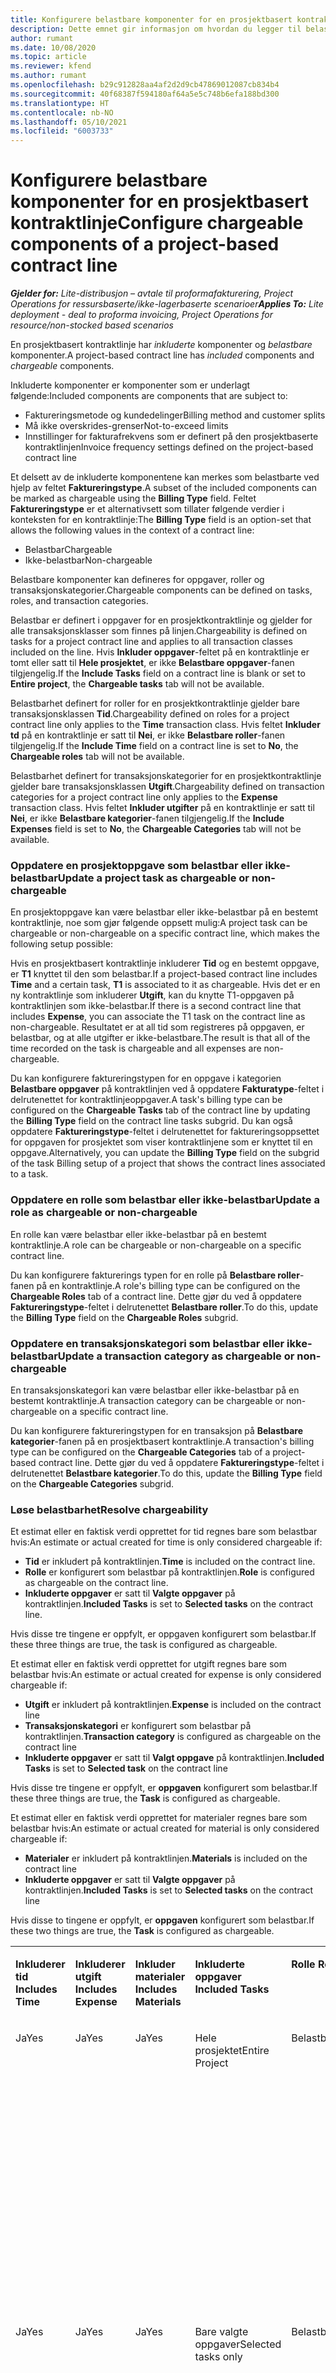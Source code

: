 ```yaml
---
title: Konfigurere belastbare komponenter for en prosjektbasert kontraktlinje
description: Dette emnet gir informasjon om hvordan du legger til belastbare komponenter i kontraktlinjer i Project Operations.
author: rumant
ms.date: 10/08/2020
ms.topic: article
ms.reviewer: kfend
ms.author: rumant
ms.openlocfilehash: b29c912828aa4af2d2d9cb47869012087cb834b4
ms.sourcegitcommit: 40f68387f594180af64a5e5c748b6efa188bd300
ms.translationtype: HT
ms.contentlocale: nb-NO
ms.lasthandoff: 05/10/2021
ms.locfileid: "6003733"
---
```

# <a name="configure-chargeable-components-of-a-project-based-contract-line"></a><span data-ttu-id="50573-103">Konfigurere belastbare komponenter for en prosjektbasert kontraktlinje</span><span class="sxs-lookup"><span data-stu-id="50573-103">Configure chargeable components of a project-based contract line</span></span>

<span data-ttu-id="50573-104">_**Gjelder for:** Lite-distribusjon – avtale til proformafakturering, Project Operations for ressursbaserte/ikke-lagerbaserte scenarioer_</span><span class="sxs-lookup"><span data-stu-id="50573-104">_**Applies To:** Lite deployment - deal to proforma invoicing, Project Operations for resource/non-stocked based scenarios_</span></span>

<span data-ttu-id="50573-105">En prosjektbasert kontraktlinje har *inkluderte* komponenter og *belastbare* komponenter.</span><span class="sxs-lookup"><span data-stu-id="50573-105">A project-based contract line has *included* components and *chargeable* components.</span></span>

<span data-ttu-id="50573-106">Inkluderte komponenter er komponenter som er underlagt følgende:</span><span class="sxs-lookup"><span data-stu-id="50573-106">Included components are components that are subject to:</span></span>

  - <span data-ttu-id="50573-107">Faktureringsmetode og kundedelinger</span><span class="sxs-lookup"><span data-stu-id="50573-107">Billing method and customer splits</span></span>
  - <span data-ttu-id="50573-108">Må ikke overskrides-grenser</span><span class="sxs-lookup"><span data-stu-id="50573-108">Not-to-exceed limits</span></span> 
  - <span data-ttu-id="50573-109">Innstillinger for fakturafrekvens som er definert på den prosjektbaserte kontraktlinjen</span><span class="sxs-lookup"><span data-stu-id="50573-109">Invoice frequency settings defined on the project-based contract line</span></span>

<span data-ttu-id="50573-110">Et delsett av de inkluderte komponentene kan merkes som belastbarte ved hjelp av feltet **Faktureringstype**.</span><span class="sxs-lookup"><span data-stu-id="50573-110">A subset of the included components can be marked as chargeable using the **Billing Type** field.</span></span> <span data-ttu-id="50573-111">Feltet **Faktureringstype** er et alternativsett som tillater følgende verdier i konteksten for en kontraktlinje:</span><span class="sxs-lookup"><span data-stu-id="50573-111">The **Billing Type** field is an option-set that allows the following values in the context of a contract line:</span></span>

  - <span data-ttu-id="50573-112">Belastbar</span><span class="sxs-lookup"><span data-stu-id="50573-112">Chargeable</span></span>
  - <span data-ttu-id="50573-113">Ikke-belastbar</span><span class="sxs-lookup"><span data-stu-id="50573-113">Non-chargeable</span></span>

<span data-ttu-id="50573-114">Belastbare komponenter kan defineres for oppgaver, roller og transaksjonskategorier.</span><span class="sxs-lookup"><span data-stu-id="50573-114">Chargeable components can be defined on tasks, roles, and transaction categories.</span></span>

<span data-ttu-id="50573-115">Belastbar er definert i oppgaver for en prosjektkontraktlinje og gjelder for alle transaksjonsklasser som finnes på linjen.</span><span class="sxs-lookup"><span data-stu-id="50573-115">Chargeability is defined on tasks for a project contract line and applies to all transaction classes included on the line.</span></span> <span data-ttu-id="50573-116">Hvis **Inkluder oppgaver**-feltet på en kontraktlinje er tomt eller satt til **Hele prosjektet**, er ikke **Belastbare oppgaver**-fanen tilgjengelig.</span><span class="sxs-lookup"><span data-stu-id="50573-116">If the **Include Tasks** field on a contract line is blank or set to **Entire project**, the **Chargeable tasks** tab will not be available.</span></span>

<span data-ttu-id="50573-117">Belastbarhet definert for roller for en prosjektkontraktlinje gjelder bare transaksjonsklassen **Tid**.</span><span class="sxs-lookup"><span data-stu-id="50573-117">Chargeability defined on roles for a project contract line only applies to the **Time** transaction class.</span></span> <span data-ttu-id="50573-118">Hvis feltet **Inkluder td** på en kontraktlinje er satt til **Nei**, er ikke **Belastbare roller**-fanen tilgjengelig.</span><span class="sxs-lookup"><span data-stu-id="50573-118">If the **Include Time** field on a contract line is set to **No**, the **Chargeable roles** tab will not be available.</span></span>

<span data-ttu-id="50573-119">Belastbarhet definert for transaksjonskategorier for en prosjektkontraktlinje gjelder bare transaksjonsklassen **Utgift**.</span><span class="sxs-lookup"><span data-stu-id="50573-119">Chargeability defined on transaction categories for a project contract line only applies to the **Expense** transaction class.</span></span> <span data-ttu-id="50573-120">Hvis feltet **Inkluder utgifter** på en kontraktlinje er satt til **Nei**, er ikke **Belastbare kategorier**-fanen tilgjengelig.</span><span class="sxs-lookup"><span data-stu-id="50573-120">If the **Include Expenses** field is set to **No**, the **Chargeable Categories** tab will not be available.</span></span>

### <a name="update-a-project-task-as-chargeable-or-non-chargeable"></a><span data-ttu-id="50573-121">Oppdatere en prosjektoppgave som belastbar eller ikke-belastbar</span><span class="sxs-lookup"><span data-stu-id="50573-121">Update a project task as chargeable or non-chargeable</span></span>

<span data-ttu-id="50573-122">En prosjektoppgave kan være belastbar eller ikke-belastbar på en bestemt kontraktlinje, noe som gjør følgende oppsett mulig:</span><span class="sxs-lookup"><span data-stu-id="50573-122">A project task can be chargeable or non-chargeable on a specific contract line, which makes the following setup possible:</span></span>

<span data-ttu-id="50573-123">Hvis en prosjektbasert kontraktlinje inkluderer **Tid** og en bestemt oppgave, er **T1** knyttet til den som belastbar.</span><span class="sxs-lookup"><span data-stu-id="50573-123">If a project-based contract line includes **Time** and a certain task, **T1** is associated to it as chargeable.</span></span> <span data-ttu-id="50573-124">Hvis det er en ny kontraktlinje som inkluderer **Utgift**, kan du knytte T1-oppgaven på kontraktlinjen som ikke-belastbar.</span><span class="sxs-lookup"><span data-stu-id="50573-124">If there is a second contract line that includes **Expense**, you can associate the T1 task on the contract line as non-chargeable.</span></span> <span data-ttu-id="50573-125">Resultatet er at all tid som registreres på oppgaven, er belastbar, og at alle utgifter er ikke-belastbare.</span><span class="sxs-lookup"><span data-stu-id="50573-125">The result is that all of the time recorded on the task is chargeable and all expenses are non-chargeable.</span></span>

<span data-ttu-id="50573-126">Du kan konfigurere faktureringstypen for en oppgave i kategorien **Belastbare oppgaver** på kontraktlinjen ved å oppdatere **Fakturatype**-feltet i delrutenettet for kontraktlinjeoppgaver.</span><span class="sxs-lookup"><span data-stu-id="50573-126">A task's billing type can be configured on the **Chargeable Tasks** tab of the contract line by updating the **Billing Type** field on the contract line tasks subgrid.</span></span> <span data-ttu-id="50573-127">Du kan også oppdatere **Faktureringstype**-feltet i delrutenettet for faktureringsoppsettet for oppgaven for prosjektet som viser kontraktlinjene som er knyttet til en oppgave.</span><span class="sxs-lookup"><span data-stu-id="50573-127">Alternatively, you can update the **Billing Type** field on the subgrid of the task Billing setup of a project that shows the contract lines associated to a task.</span></span>

### <a name="update-a-role-as-chargeable-or-non-chargeable"></a><span data-ttu-id="50573-128">Oppdatere en rolle som belastbar eller ikke-belastbar</span><span class="sxs-lookup"><span data-stu-id="50573-128">Update a role as chargeable or non-chargeable</span></span>

<span data-ttu-id="50573-129">En rolle kan være belastbar eller ikke-belastbar på en bestemt kontraktlinje.</span><span class="sxs-lookup"><span data-stu-id="50573-129">A role can be chargeable or non-chargeable on a specific contract line.</span></span>

<span data-ttu-id="50573-130">Du kan konfigurere fakturerings typen for en rolle på **Belastbare roller**-fanen på en kontraktlinje.</span><span class="sxs-lookup"><span data-stu-id="50573-130">A role's billing type can be configured on the **Chargeable Roles** tab of a contract line.</span></span> <span data-ttu-id="50573-131">Dette gjør du ved å oppdatere **Faktureringstype**-feltet i delrutenettet **Belastbare roller**.</span><span class="sxs-lookup"><span data-stu-id="50573-131">To do this, update the **Billing Type** field on the **Chargeable Roles** subgrid.</span></span>

### <a name="update-a-transaction-category-as-chargeable-or-non-chargeable"></a><span data-ttu-id="50573-132">Oppdatere en transaksjonskategori som belastbar eller ikke-belastbar</span><span class="sxs-lookup"><span data-stu-id="50573-132">Update a transaction category as chargeable or non-chargeable</span></span>

<span data-ttu-id="50573-133">En transaksjonskategori kan være belastbar eller ikke-belastbar på en bestemt kontraktlinje.</span><span class="sxs-lookup"><span data-stu-id="50573-133">A transaction category can be chargeable or non-chargeable on a specific contract line.</span></span>

<span data-ttu-id="50573-134">Du kan konfigurere faktureringstypen for en transaksjon på **Belastbare kategorier**-fanen på en prosjektbasert kontraktlinje.</span><span class="sxs-lookup"><span data-stu-id="50573-134">A transaction's billing type can be configured on the **Chargeable Categories** tab of a project-based contract line.</span></span> <span data-ttu-id="50573-135">Dette gjør du ved å oppdatere **Faktureringstype**-feltet i delrutenettet **Belastbare kategorier**.</span><span class="sxs-lookup"><span data-stu-id="50573-135">To do this, update the **Billing Type** field on the **Chargeable Categories** subgrid.</span></span>

### <a name="resolve-chargeability"></a><span data-ttu-id="50573-136">Løse belastbarhet</span><span class="sxs-lookup"><span data-stu-id="50573-136">Resolve chargeability</span></span>

<span data-ttu-id="50573-137">Et estimat eller en faktisk verdi opprettet for tid regnes bare som belastbar hvis:</span><span class="sxs-lookup"><span data-stu-id="50573-137">An estimate or actual created for time is only considered chargeable if:</span></span>

   - <span data-ttu-id="50573-138">**Tid** er inkludert på kontraktlinjen.</span><span class="sxs-lookup"><span data-stu-id="50573-138">**Time** is included on the contract line.</span></span>
   - <span data-ttu-id="50573-139">**Rolle** er konfigurert som belastbar på kontraktlinjen.</span><span class="sxs-lookup"><span data-stu-id="50573-139">**Role** is configured as chargeable on the contract line.</span></span>
   - <span data-ttu-id="50573-140">**Inkluderte oppgaver** er satt til **Valgte oppgaver** på kontraktlinjen.</span><span class="sxs-lookup"><span data-stu-id="50573-140">**Included Tasks** is set to **Selected tasks** on the contract line.</span></span>
 
 <span data-ttu-id="50573-141">Hvis disse tre tingene er oppfylt, er oppgaven konfigurert som belastbar.</span><span class="sxs-lookup"><span data-stu-id="50573-141">If these three things are true, the task is configured as chargeable.</span></span> 

<span data-ttu-id="50573-142">Et estimat eller en faktisk verdi opprettet for utgift regnes bare som belastbar hvis:</span><span class="sxs-lookup"><span data-stu-id="50573-142">An estimate or actual created for expense is only considered chargeable if:</span></span>

   - <span data-ttu-id="50573-143">**Utgift** er inkludert på kontraktlinjen.</span><span class="sxs-lookup"><span data-stu-id="50573-143">**Expense** is included on the contract line</span></span>
   - <span data-ttu-id="50573-144">**Transaksjonskategori** er konfigurert som belastbar på kontraktlinjen.</span><span class="sxs-lookup"><span data-stu-id="50573-144">**Transaction category** is configured as chargeable on the contract line</span></span>
   - <span data-ttu-id="50573-145">**Inkluderte oppgaver** er satt til **Valgt oppgave** på kontraktlinjen.</span><span class="sxs-lookup"><span data-stu-id="50573-145">**Included Tasks** is set to **Selected task** on the contract line</span></span>
  
 <span data-ttu-id="50573-146">Hvis disse tre tingene er oppfylt, er **oppgaven** konfigurert som belastbar.</span><span class="sxs-lookup"><span data-stu-id="50573-146">If these three things are true, the **Task** is configured as chargeable.</span></span> 

<span data-ttu-id="50573-147">Et estimat eller en faktisk verdi opprettet for materialer regnes bare som belastbar hvis:</span><span class="sxs-lookup"><span data-stu-id="50573-147">An estimate or actual created for material is only considered chargeable if:</span></span>

   - <span data-ttu-id="50573-148">**Materialer** er inkludert på kontraktlinjen.</span><span class="sxs-lookup"><span data-stu-id="50573-148">**Materials** is included on the contract line</span></span>
   - <span data-ttu-id="50573-149">**Inkluderte oppgaver** er satt til **Valgte oppgaver** på kontraktlinjen.</span><span class="sxs-lookup"><span data-stu-id="50573-149">**Included Tasks** is set to **Selected tasks** on the contract line</span></span>

<span data-ttu-id="50573-150">Hvis disse to tingene er oppfylt, er **oppgaven** konfigurert som belastbar.</span><span class="sxs-lookup"><span data-stu-id="50573-150">If these two things are true, the **Task** is configured as chargeable.</span></span> 

<table border="0" cellspacing="0" cellpadding="0">
    <tbody>
        <tr>
            <td width="70" valign="top">
                <p><span data-ttu-id="50573-151">
                    <strong>Inkluderer tid</strong>
                </span><span class="sxs-lookup"><span data-stu-id="50573-151">
                    <strong>Includes Time</strong>
                </span></span></p>
            </td>
            <td width="78" valign="top">
                <p><span data-ttu-id="50573-152">
                    <strong>Inkluderer utgift</strong>
                    <strong></strong>
                </span><span class="sxs-lookup"><span data-stu-id="50573-152">
                    <strong>Includes Expense</strong>
                    <strong></strong>
                </span></span></p>
            </td>
            <td width="63" valign="top">
                <p><span data-ttu-id="50573-153">
                    <strong>Inkluder materialer</strong>
                    <strong></strong>
                </span><span class="sxs-lookup"><span data-stu-id="50573-153">
                    <strong>Includes Materials</strong>
                    <strong></strong>
                </span></span></p>
            </td>
            <td width="75" valign="top">
                <p><span data-ttu-id="50573-154">
                    <strong>Inkluderte oppgaver</strong>
                    <strong></strong>
                </span><span class="sxs-lookup"><span data-stu-id="50573-154">
                    <strong>Included Tasks</strong>
                    <strong></strong>
                </span></span></p>
            </td>
            <td width="65" valign="top">
                <p><span data-ttu-id="50573-155">
                    <strong>Rolle</strong>
                    <strong></strong>
                </span><span class="sxs-lookup"><span data-stu-id="50573-155">
                    <strong>Role</strong>
                    <strong></strong>
                </span></span></p>
            </td>
            <td width="70" valign="top">
                <p><span data-ttu-id="50573-156">
                    <strong>Kategori</strong>
                    <strong></strong>
                </span><span class="sxs-lookup"><span data-stu-id="50573-156">
                    <strong>Category</strong>
                    <strong></strong>
                </span></span></p>
            </td>
            <td width="65" valign="top">
                <p><span data-ttu-id="50573-157">
                    <strong>Oppgave</strong>
                    <strong></strong>
                </span><span class="sxs-lookup"><span data-stu-id="50573-157">
                    <strong>Task</strong>
                    <strong></strong>
                </span></span></p>
            </td>
            <td width="350" valign="top">
                <p><span data-ttu-id="50573-158">
                    <strong>Innvirkning på belastbarhet</strong>
                </span><span class="sxs-lookup"><span data-stu-id="50573-158">
                    <strong>Chargeability impact</strong>
                </span></span></p>
            </td>
        </tr>
        <tr>
            <td width="70" valign="top">
                <p>
<span data-ttu-id="50573-159">Ja</span><span class="sxs-lookup"><span data-stu-id="50573-159">Yes</span></span> </p>
            </td>
            <td width="78" valign="top">
                <p>
<span data-ttu-id="50573-160">Ja</span><span class="sxs-lookup"><span data-stu-id="50573-160">Yes</span></span> </p>
            </td>
            <td width="63" valign="top">
                <p>
<span data-ttu-id="50573-161">Ja</span><span class="sxs-lookup"><span data-stu-id="50573-161">Yes</span></span> </p>
            </td>
            <td width="75" valign="top">
                <p>
<span data-ttu-id="50573-162">Hele prosjektet</span><span class="sxs-lookup"><span data-stu-id="50573-162">Entire Project</span></span> </p>
            </td>
            <td width="65" valign="top">
                <p>
<span data-ttu-id="50573-163">Belastbar</span><span class="sxs-lookup"><span data-stu-id="50573-163">Chargeable</span></span> </p>
            </td>
            <td width="70" valign="top">
                <p>
<span data-ttu-id="50573-164">Belastbar</span><span class="sxs-lookup"><span data-stu-id="50573-164">Chargeable</span></span> </p>
            </td>
            <td width="65" valign="top">
                <p>
<span data-ttu-id="50573-165">Kan ikke angis</span><span class="sxs-lookup"><span data-stu-id="50573-165">Can't be set</span></span> </p>
            </td>
            <td width="350" valign="top">
                <p>
<span data-ttu-id="50573-166">Fakturering på en faktisk tidsverdi: <strong>Belastbar</strong>
                </span><span class="sxs-lookup"><span data-stu-id="50573-166">Billing on a time actual: <strong>Chargeable</strong>
                </span></span></p>
                <p>
<span data-ttu-id="50573-167">Faktureringstype for en faktisk utgiftsverdi: <strong>Belastbar</strong>
                </span><span class="sxs-lookup"><span data-stu-id="50573-167">Billing type on expense actual: <strong>Chargeable</strong>
                </span></span></p>
                <p>
<span data-ttu-id="50573-168">Faktureringstype for en faktisk materialeverdi: <strong>Belastbar</strong>
                </span><span class="sxs-lookup"><span data-stu-id="50573-168">Billing type on material actual: <strong>Chargeable</strong>
                </span></span></p>
            </td>
        </tr>
        <tr>
            <td width="70" valign="top">
                <p>
<span data-ttu-id="50573-169">Ja</span><span class="sxs-lookup"><span data-stu-id="50573-169">Yes</span></span> </p>
            </td>
            <td width="78" valign="top">
                <p>
<span data-ttu-id="50573-170">Ja</span><span class="sxs-lookup"><span data-stu-id="50573-170">Yes</span></span> </p>
            </td>
            <td width="63" valign="top">
                <p>
<span data-ttu-id="50573-171">Ja</span><span class="sxs-lookup"><span data-stu-id="50573-171">Yes</span></span> </p>
            </td>
            <td width="75" valign="top">
                <p>
<span data-ttu-id="50573-172">Bare valgte oppgaver</span><span class="sxs-lookup"><span data-stu-id="50573-172">Selected tasks only</span></span> </p>
            </td>
            <td width="65" valign="top">
                <p>
<span data-ttu-id="50573-173">Belastbar</span><span class="sxs-lookup"><span data-stu-id="50573-173">Chargeable</span></span> </p>
            </td>
            <td width="70" valign="top">
                <p>
<span data-ttu-id="50573-174">Belastbar</span><span class="sxs-lookup"><span data-stu-id="50573-174">Chargeable</span></span> </p>
            </td>
            <td width="65" valign="top">
                <p>
<span data-ttu-id="50573-175">Belastbar</span><span class="sxs-lookup"><span data-stu-id="50573-175">Chargeable</span></span> </p>
            </td>
            <td width="350" valign="top">
                <p>
<span data-ttu-id="50573-176">Fakturering på en faktisk tidsverdi: <strong>Belastbar</strong>
                </span><span class="sxs-lookup"><span data-stu-id="50573-176">Billing on a time actual: <strong>Chargeable</strong>
                </span></span></p>
                <p>
<span data-ttu-id="50573-177">Faktureringstype for en faktisk utgiftsverdi: <strong>Belastbar</strong>
                </span><span class="sxs-lookup"><span data-stu-id="50573-177">Billing type on expense actual: <strong>Chargeable</strong>
                </span></span></p>
                <p>
<span data-ttu-id="50573-178">Faktureringstype for en faktisk materialeverdi: <strong>Belastbar</strong>
                </span><span class="sxs-lookup"><span data-stu-id="50573-178">Billing type on material actual: <strong>Chargeable</strong>
                </span></span></p>
            </td>
        </tr>
        <tr>
            <td width="70" valign="top">
                <p>
<span data-ttu-id="50573-179">Ja</span><span class="sxs-lookup"><span data-stu-id="50573-179">Yes</span></span> </p>
            </td>
            <td width="78" valign="top">
                <p>
<span data-ttu-id="50573-180">Ja</span><span class="sxs-lookup"><span data-stu-id="50573-180">Yes</span></span> </p>
            </td>
            <td width="63" valign="top">
                <p>
<span data-ttu-id="50573-181">Ja</span><span class="sxs-lookup"><span data-stu-id="50573-181">Yes</span></span> </p>
            </td>
            <td width="75" valign="top">
                <p>
<span data-ttu-id="50573-182">Bare valgte oppgaver</span><span class="sxs-lookup"><span data-stu-id="50573-182">Selected tasks only</span></span> </p>
            </td>
            <td width="65" valign="top">
                <p><span data-ttu-id="50573-183">
                    <strong>Ikke-belastbar</strong>
                </span><span class="sxs-lookup"><span data-stu-id="50573-183">
                    <strong>Non - Chargeable</strong>
                </span></span></p>
            </td>
            <td width="70" valign="top">
                <p>
<span data-ttu-id="50573-184">Belastbar</span><span class="sxs-lookup"><span data-stu-id="50573-184">Chargeable</span></span> </p>
            </td>
            <td width="65" valign="top">
                <p>
<span data-ttu-id="50573-185">Belastbar</span><span class="sxs-lookup"><span data-stu-id="50573-185">Chargeable</span></span> </p>
            </td>
            <td width="350" valign="top">
                <p>
<span data-ttu-id="50573-186">Fakturering på en faktisk tidsverdi: <strong>Ikke-belastbar</strong>
                </span><span class="sxs-lookup"><span data-stu-id="50573-186">Billing on a time actual: <strong>Non-Chargeable</strong>
                </span></span></p>
                <p>
<span data-ttu-id="50573-187">Faktureringstype for en faktisk utgiftsverdi: Belastbar</span><span class="sxs-lookup"><span data-stu-id="50573-187">Billing type on expense actual: Chargeable</span></span> </p>
                <p>
<span data-ttu-id="50573-188">Faktureringstype for en faktisk materialeverdi: Belastbar</span><span class="sxs-lookup"><span data-stu-id="50573-188">Billing type on material actual: Chargeable</span></span> </p>
            </td>
        </tr>
        <tr>
            <td width="70" valign="top">
                <p>
<span data-ttu-id="50573-189">Ja</span><span class="sxs-lookup"><span data-stu-id="50573-189">Yes</span></span> </p>
            </td>
            <td width="78" valign="top">
                <p>
<span data-ttu-id="50573-190">Ja</span><span class="sxs-lookup"><span data-stu-id="50573-190">Yes</span></span> </p>
            </td>
            <td width="63" valign="top">
                <p>
<span data-ttu-id="50573-191">Ja</span><span class="sxs-lookup"><span data-stu-id="50573-191">Yes</span></span> </p>
            </td>
            <td width="75" valign="top">
                <p>
<span data-ttu-id="50573-192">Bare valgte oppgaver</span><span class="sxs-lookup"><span data-stu-id="50573-192">Selected tasks only</span></span> </p>
            </td>
            <td width="65" valign="top">
                <p>
<span data-ttu-id="50573-193">Belastbar</span><span class="sxs-lookup"><span data-stu-id="50573-193">Chargeable</span></span> </p>
            </td>
            <td width="70" valign="top">
                <p>
<span data-ttu-id="50573-194">Belastbar</span><span class="sxs-lookup"><span data-stu-id="50573-194">Chargeable</span></span> </p>
            </td>
            <td width="65" valign="top">
                <p><span data-ttu-id="50573-195">
                    <strong>Ikke-belastbar</strong>
                </span><span class="sxs-lookup"><span data-stu-id="50573-195">
                    <strong>Non-Chargeable</strong>
                </span></span></p>
            </td>
            <td width="350" valign="top">
                <p>
<span data-ttu-id="50573-196">Fakturering på en faktisk tidsverdi: <strong>Ikke-belastbar</strong>
                </span><span class="sxs-lookup"><span data-stu-id="50573-196">Billing on a time actual: <strong>Non-Chargeable</strong>
                </span></span></p>
                <p>
<span data-ttu-id="50573-197">Faktureringstype for en faktisk utgiftsverdi: <strong>Ikke-belastbar</strong>
                </span><span class="sxs-lookup"><span data-stu-id="50573-197">Billing type on expense actual: <strong>Non-Chargeable</strong>
                </span></span></p>
                <p>
<span data-ttu-id="50573-198">Faktureringstype for en faktisk materialeverdi: <strong>Ikke-belastbar</strong>
                </span><span class="sxs-lookup"><span data-stu-id="50573-198">Billing type on material actual: <strong>Non-Chargeable</strong>
                </span></span></p>
            </td>
        </tr>
        <tr>
            <td width="70" valign="top">
                <p>
<span data-ttu-id="50573-199">Ja</span><span class="sxs-lookup"><span data-stu-id="50573-199">Yes</span></span> </p>
            </td>
            <td width="78" valign="top">
                <p>
<span data-ttu-id="50573-200">Ja</span><span class="sxs-lookup"><span data-stu-id="50573-200">Yes</span></span> </p>
            </td>
            <td width="63" valign="top">
                <p>
<span data-ttu-id="50573-201">Ja</span><span class="sxs-lookup"><span data-stu-id="50573-201">Yes</span></span> </p>
            </td>
            <td width="75" valign="top">
                <p>
<span data-ttu-id="50573-202">Bare valgte oppgaver</span><span class="sxs-lookup"><span data-stu-id="50573-202">Selected tasks only</span></span> </p>
            </td>
            <td width="65" valign="top">
                <p><span data-ttu-id="50573-203">
                    <strong>Ikke-belastbar</strong>
                </span><span class="sxs-lookup"><span data-stu-id="50573-203">
                    <strong>Non-Chargeable</strong>
                </span></span></p>
            </td>
            <td width="70" valign="top">
                <p>
<span data-ttu-id="50573-204">Belastbar</span><span class="sxs-lookup"><span data-stu-id="50573-204">Chargeable</span></span> </p>
            </td>
            <td width="65" valign="top">
                <p><span data-ttu-id="50573-205">
                    <strong>Ikke-belastbar</strong>
                </span><span class="sxs-lookup"><span data-stu-id="50573-205">
                    <strong>Non- Chargeable</strong>
                </span></span></p>
            </td>
            <td width="350" valign="top">
                <p>
<span data-ttu-id="50573-206">Fakturering på en faktisk tidsverdi: <strong>Ikke-belastbar</strong>
                </span><span class="sxs-lookup"><span data-stu-id="50573-206">Billing on a time actual: <strong>Non-Chargeable</strong>
                </span></span></p>
                <p>
<span data-ttu-id="50573-207">Faktureringstype for en faktisk utgiftsverdi: <strong>Ikke-belastbar</strong>
                </span><span class="sxs-lookup"><span data-stu-id="50573-207">Billing type on expense actual: <strong>Non-Chargeable</strong>
                </span></span></p>
                <p>
<span data-ttu-id="50573-208">Faktureringstype for en faktisk materialeverdi: <strong>Ikke-belastbar</strong>
                </span><span class="sxs-lookup"><span data-stu-id="50573-208">Billing type on material actual: <strong> Non-Chargeable</strong>
                </span></span></p>
            </td>
        </tr>
        <tr>
            <td width="70" valign="top">
                <p>
<span data-ttu-id="50573-209">Ja</span><span class="sxs-lookup"><span data-stu-id="50573-209">Yes</span></span> </p>
            </td>
            <td width="78" valign="top">
                <p>
<span data-ttu-id="50573-210">Ja</span><span class="sxs-lookup"><span data-stu-id="50573-210">Yes</span></span> </p>
            </td>
            <td width="63" valign="top">
                <p>
<span data-ttu-id="50573-211">Ja</span><span class="sxs-lookup"><span data-stu-id="50573-211">Yes</span></span> </p>
            </td>
            <td width="75" valign="top">
                <p>
<span data-ttu-id="50573-212">Bare valgte oppgaver</span><span class="sxs-lookup"><span data-stu-id="50573-212">Selected tasks only</span></span> </p>
            </td>
            <td width="65" valign="top">
                <p><span data-ttu-id="50573-213">
                    <strong>Ikke-belastbar</strong>
                </span><span class="sxs-lookup"><span data-stu-id="50573-213">
                    <strong>Non-Chargeable</strong>
                </span></span></p>
            </td>
            <td width="70" valign="top">
                <p><span data-ttu-id="50573-214">
                    <strong>Ikke-belastbar</strong>
                </span><span class="sxs-lookup"><span data-stu-id="50573-214">
                    <strong>Non-Chargeable</strong>
                </span></span></p>
            </td>
            <td width="65" valign="top">
                <p>
<span data-ttu-id="50573-215">Belastbar</span><span class="sxs-lookup"><span data-stu-id="50573-215">Chargeable</span></span> </p>
            </td>
            <td width="350" valign="top">
                <p>
<span data-ttu-id="50573-216">Fakturering på en faktisk tidsverdi: <strong>Ikke-belastbar</strong>
                </span><span class="sxs-lookup"><span data-stu-id="50573-216">Billing on a time actual: <strong>Non-Chargeable</strong>
                </span></span></p>
                <p>
<span data-ttu-id="50573-217">Faktureringstype for en faktisk utgiftsverdi: <strong>Ikke-belastbar</strong>
                </span><span class="sxs-lookup"><span data-stu-id="50573-217">Billing type on expense actual: <strong> Non-Chargeable</strong>
                </span></span></p>
                <p>
<span data-ttu-id="50573-218">Faktureringstype for en faktisk materialeverdi: Belastbar</span><span class="sxs-lookup"><span data-stu-id="50573-218">Billing type on material actual: Chargeable</span></span> </p>
            </td>
        </tr>
        <tr>
            <td width="70" valign="top">
                <p><span data-ttu-id="50573-219">
                    <strong>No</strong>
                </span><span class="sxs-lookup"><span data-stu-id="50573-219">
                    <strong>No</strong>
                </span></span></p>
            </td>
            <td width="78" valign="top">
                <p>
<span data-ttu-id="50573-220">Ja</span><span class="sxs-lookup"><span data-stu-id="50573-220">Yes</span></span> </p>
            </td>
            <td width="63" valign="top">
                <p>
<span data-ttu-id="50573-221">Ja</span><span class="sxs-lookup"><span data-stu-id="50573-221">Yes</span></span> </p>
            </td>
            <td width="75" valign="top">
                <p>
<span data-ttu-id="50573-222">Hele prosjektet</span><span class="sxs-lookup"><span data-stu-id="50573-222">Entire Project</span></span> </p>
            </td>
            <td width="65" valign="top">
                <p>
<span data-ttu-id="50573-223">Kan ikke angis</span><span class="sxs-lookup"><span data-stu-id="50573-223">Can't be set</span></span> </p>
            </td>
            <td width="70" valign="top">
                <p><span data-ttu-id="50573-224">
                    <strong>Belastbar</strong>
                </span><span class="sxs-lookup"><span data-stu-id="50573-224">
                    <strong>Chargeable</strong>
                </span></span></p>
            </td>
            <td width="65" valign="top">
                <p>
<span data-ttu-id="50573-225">Kan ikke angis</span><span class="sxs-lookup"><span data-stu-id="50573-225">Can't be set</span></span> </p>
            </td>
            <td width="350" valign="top">
                <p>
<span data-ttu-id="50573-226">Fakturering på en faktisk tidsverdi: <strong>Ikke tilgjengelig</strong>
                </span><span class="sxs-lookup"><span data-stu-id="50573-226">Billing on a time actual: <strong>Not available</strong>
                </span></span></p>
                <p>
<span data-ttu-id="50573-227">Faktureringstype for en faktisk utgiftsverdi: Belastbar</span><span class="sxs-lookup"><span data-stu-id="50573-227">Billing type on expense actual: Chargeable</span></span> </p>
                <p>
<span data-ttu-id="50573-228">Faktureringstype for en faktisk materialeverdi: Belastbar</span><span class="sxs-lookup"><span data-stu-id="50573-228">Billing type on material actual: Chargeable</span></span> </p>
            </td>
        </tr>
        <tr>
            <td width="70" valign="top">
                <p><span data-ttu-id="50573-229">
                    <strong>No</strong>
                </span><span class="sxs-lookup"><span data-stu-id="50573-229">
                    <strong>No</strong>
                </span></span></p>
            </td>
            <td width="78" valign="top">
                <p>
<span data-ttu-id="50573-230">Ja</span><span class="sxs-lookup"><span data-stu-id="50573-230">Yes</span></span> </p>
            </td>
            <td width="63" valign="top">
                <p>
<span data-ttu-id="50573-231">Ja</span><span class="sxs-lookup"><span data-stu-id="50573-231">Yes</span></span> </p>
            </td>
            <td width="75" valign="top">
                <p>
<span data-ttu-id="50573-232">Hele prosjektet</span><span class="sxs-lookup"><span data-stu-id="50573-232">Entire Project</span></span> </p>
            </td>
            <td width="65" valign="top">
                <p>
<span data-ttu-id="50573-233">Kan ikke angis</span><span class="sxs-lookup"><span data-stu-id="50573-233">Can't be set</span></span> </p>
            </td>
            <td width="70" valign="top">
                <p><span data-ttu-id="50573-234">
                    <strong>Ikke-belastbar</strong>
                </span><span class="sxs-lookup"><span data-stu-id="50573-234">
                    <strong>Non-Chargeable</strong>
                </span></span></p>
            </td>
            <td width="65" valign="top">
                <p>
<span data-ttu-id="50573-235">Kan ikke angis</span><span class="sxs-lookup"><span data-stu-id="50573-235">Can't be set</span></span> </p>
            </td>
            <td width="350" valign="top">
                <p>
<span data-ttu-id="50573-236">Fakturering på en faktisk tidsverdi: <strong>Ikke tilgjengelig</strong>
                </span><span class="sxs-lookup"><span data-stu-id="50573-236">Billing on a time actual: <strong>Not available</strong>
                </span></span></p>
                <p>
<span data-ttu-id="50573-237">Faktureringstype for en faktisk utgiftsverdi: <strong>Ikke-belastbar</strong>
                </span><span class="sxs-lookup"><span data-stu-id="50573-237">Billing type on expense actual: <strong> Non-chargeable</strong>
                </span></span></p>
                <p>
<span data-ttu-id="50573-238">Faktureringstype for en faktisk materialeverdi: Belastbar</span><span class="sxs-lookup"><span data-stu-id="50573-238">Billing type on material actual: Chargeable</span></span> </p>
            </td>
        </tr>
        <tr>
            <td width="70" valign="top">
                <p>
<span data-ttu-id="50573-239">Ja</span><span class="sxs-lookup"><span data-stu-id="50573-239">Yes</span></span> </p>
            </td>
            <td width="78" valign="top">
                <p><span data-ttu-id="50573-240">
                    <strong>No</strong>
                </span><span class="sxs-lookup"><span data-stu-id="50573-240">
                    <strong>No</strong>
                </span></span></p>
            </td>
            <td width="63" valign="top">
                <p>
<span data-ttu-id="50573-241">Ja</span><span class="sxs-lookup"><span data-stu-id="50573-241">Yes</span></span> </p>
            </td>
            <td width="75" valign="top">
                <p>
<span data-ttu-id="50573-242">Hele prosjektet</span><span class="sxs-lookup"><span data-stu-id="50573-242">Entire Project</span></span> </p>
            </td>
            <td width="65" valign="top">
                <p>
<span data-ttu-id="50573-243">Belastbar</span><span class="sxs-lookup"><span data-stu-id="50573-243">Chargeable</span></span> </p>
            </td>
            <td width="70" valign="top">
                <p>
<span data-ttu-id="50573-244">Kan ikke angis</span><span class="sxs-lookup"><span data-stu-id="50573-244">Can't be set</span></span> </p>
            </td>
            <td width="65" valign="top">
                <p>
<span data-ttu-id="50573-245">Kan ikke angis</span><span class="sxs-lookup"><span data-stu-id="50573-245">Can't be set</span></span> </p>
            </td>
            <td width="350" valign="top">
                <p>
<span data-ttu-id="50573-246">Fakturering på en faktisk tidsverdi: Belastbar</span><span class="sxs-lookup"><span data-stu-id="50573-246">Billing on a time actual: Chargeable</span></span> </p>
                <p>
<span data-ttu-id="50573-247">Faktureringstype for en faktisk utgiftsverdi:<strong> Ikke tilgjengelig</strong>
                </span><span class="sxs-lookup"><span data-stu-id="50573-247">Billing type on expense actual:<strong> Not available</strong>
                </span></span></p>
                <p>
<span data-ttu-id="50573-248">Faktureringstype for en faktisk materialeverdi: Belastbar</span><span class="sxs-lookup"><span data-stu-id="50573-248">Billing type on material actual: Chargeable</span></span> </p>
            </td>
        </tr>
        <tr>
            <td width="70" valign="top">
                <p>
<span data-ttu-id="50573-249">Ja</span><span class="sxs-lookup"><span data-stu-id="50573-249">Yes</span></span> </p>
            </td>
            <td width="78" valign="top">
                <p><span data-ttu-id="50573-250">
                    <strong>No</strong>
                </span><span class="sxs-lookup"><span data-stu-id="50573-250">
                    <strong>No</strong>
                </span></span></p>
            </td>
            <td width="63" valign="top">
                <p>
<span data-ttu-id="50573-251">Ja</span><span class="sxs-lookup"><span data-stu-id="50573-251">Yes</span></span> </p>
            </td>
            <td width="75" valign="top">
                <p>
<span data-ttu-id="50573-252">Hele prosjektet</span><span class="sxs-lookup"><span data-stu-id="50573-252">Entire Project</span></span> </p>
            </td>
            <td width="65" valign="top">
                <p><span data-ttu-id="50573-253">
                    <strong>Ikke-belastbar</strong>
                </span><span class="sxs-lookup"><span data-stu-id="50573-253">
                    <strong>Non-Chargeable</strong>
                </span></span></p>
            </td>
            <td width="70" valign="top">
                <p>
<span data-ttu-id="50573-254">Kan ikke angis</span><span class="sxs-lookup"><span data-stu-id="50573-254">Can't be set</span></span> </p>
            </td>
            <td width="65" valign="top">
                <p>
<span data-ttu-id="50573-255">Kan ikke angis</span><span class="sxs-lookup"><span data-stu-id="50573-255">Can't be set</span></span> </p>
            </td>
            <td width="350" valign="top">
                <p>
<span data-ttu-id="50573-256">Fakturering på en faktisk tidsverdi: <strong>Ikke-belastbar </strong>
                </span><span class="sxs-lookup"><span data-stu-id="50573-256">Billing on a time actual: <strong>Non-chargeable </strong>
                </span></span></p>
                <p>
<span data-ttu-id="50573-257">Faktureringstype for en faktisk utgiftsverdi:<strong> Ikke tilgjengelig</strong>
                </span><span class="sxs-lookup"><span data-stu-id="50573-257">Billing type on expense actual:<strong> Not available</strong>
                </span></span></p>
                <p>
<span data-ttu-id="50573-258">Faktureringstype for en faktisk materialeverdi: Belastbar</span><span class="sxs-lookup"><span data-stu-id="50573-258">Billing type on material actual: Chargeable</span></span> </p>
            </td>
        </tr>
        <tr>
            <td width="70" valign="top">
                <p>
<span data-ttu-id="50573-259">Ja</span><span class="sxs-lookup"><span data-stu-id="50573-259">Yes</span></span> </p>
            </td>
            <td width="78" valign="top">
                <p>
<span data-ttu-id="50573-260">Ja</span><span class="sxs-lookup"><span data-stu-id="50573-260">Yes</span></span> </p>
            </td>
            <td width="63" valign="top">
                <p><span data-ttu-id="50573-261">
                    <strong>No</strong>
                </span><span class="sxs-lookup"><span data-stu-id="50573-261">
                    <strong>No</strong>
                </span></span></p>
            </td>
            <td width="75" valign="top">
                <p>
<span data-ttu-id="50573-262">Hele prosjektet</span><span class="sxs-lookup"><span data-stu-id="50573-262">Entire Project</span></span> </p>
            </td>
            <td width="65" valign="top">
                <p>
<span data-ttu-id="50573-263">Belastbar</span><span class="sxs-lookup"><span data-stu-id="50573-263">Chargeable</span></span> </p>
            </td>
            <td width="70" valign="top">
                <p>
<span data-ttu-id="50573-264">Belastbar</span><span class="sxs-lookup"><span data-stu-id="50573-264">Chargeable</span></span> </p>
            </td>
            <td width="65" valign="top">
                <p>
<span data-ttu-id="50573-265">Kan ikke angis</span><span class="sxs-lookup"><span data-stu-id="50573-265">Can't be set</span></span> </p>
            </td>
            <td width="350" valign="top">
                <p>
<span data-ttu-id="50573-266">Fakturering på en faktisk tidsverdi: Belastbar</span><span class="sxs-lookup"><span data-stu-id="50573-266">Billing on a time actual: Chargeable</span></span> </p>
                <p>
<span data-ttu-id="50573-267">Faktureringstype for en faktisk utgiftsverdi: Belastbar</span><span class="sxs-lookup"><span data-stu-id="50573-267">Billing type on expense actual: Chargeable</span></span> </p>
                <p>
<span data-ttu-id="50573-268">Faktureringstype for en faktisk materialeverdi: <strong>Ikke tilgjengelig</strong>
                </span><span class="sxs-lookup"><span data-stu-id="50573-268">Billing type on material actual: <strong> Not available</strong>
                </span></span></p>
            </td>
        </tr>
        <tr>
            <td width="70" valign="top">
                <p>
<span data-ttu-id="50573-269">Ja</span><span class="sxs-lookup"><span data-stu-id="50573-269">Yes</span></span> </p>
            </td>
            <td width="78" valign="top">
                <p>
<span data-ttu-id="50573-270">Ja</span><span class="sxs-lookup"><span data-stu-id="50573-270">Yes</span></span> </p>
            </td>
            <td width="63" valign="top">
                <p><span data-ttu-id="50573-271">
                    <strong>No</strong>
                </span><span class="sxs-lookup"><span data-stu-id="50573-271">
                    <strong>No</strong>
                </span></span></p>
            </td>
            <td width="75" valign="top">
                <p>
<span data-ttu-id="50573-272">Hele prosjektet</span><span class="sxs-lookup"><span data-stu-id="50573-272">Entire Project</span></span> </p>
            </td>
            <td width="65" valign="top">
                <p><span data-ttu-id="50573-273">
                    <strong>Ikke-belastbar</strong>
                </span><span class="sxs-lookup"><span data-stu-id="50573-273">
                    <strong>Non-Chargeable</strong>
                </span></span></p>
            </td>
            <td width="70" valign="top">
                <p><span data-ttu-id="50573-274">
                    <strong>Ikke-belastbar</strong>
                </span><span class="sxs-lookup"><span data-stu-id="50573-274">
                    <strong>Non-chargeable</strong>
                </span></span></p>
            </td>
            <td width="65" valign="top">
                <p>
<span data-ttu-id="50573-275">Kan ikke angis</span><span class="sxs-lookup"><span data-stu-id="50573-275">Can't be set</span></span> </p>
            </td>
            <td width="350" valign="top">
                <p>
<span data-ttu-id="50573-276">Fakturering på en faktisk tidsverdi: <strong>Ikke-belastbar </strong>
                </span><span class="sxs-lookup"><span data-stu-id="50573-276">Billing on a time actual: <strong>Non-chargeable </strong>
                </span></span></p>
                <p>
<span data-ttu-id="50573-277">Faktureringstype for en faktisk utgiftsverdi:<strong> Ikke-belastbar </strong>
                </span><span class="sxs-lookup"><span data-stu-id="50573-277">Billing type on expense actual:<strong> Non-chargeable </strong>
                </span></span></p>
                <p>
<span data-ttu-id="50573-278">Faktureringstype for en faktisk materialeverdi:<strong> Ikke tilgjengelig</strong>
                </span><span class="sxs-lookup"><span data-stu-id="50573-278">Billing type on material actual:<strong> Not available</strong>
                </span></span></p>
            </td>
        </tr>
    </tbody>
</table>





[!INCLUDE[footer-include](../../includes/footer-banner.md)]
